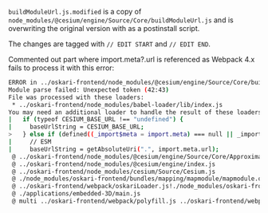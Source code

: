 `buildModuleUrl.js.modified` is a copy of `node_modules/@cesium/engine/Source/Core/buildModuleUrl.js` and is overwriting the original version with as a postinstall script.

The changes are tagged with `// EDIT START` and `// EDIT END`. 

Commented out part where import.meta?.url is referenced as Webpack 4.x fails to process it with this error:

```sh
ERROR in ../oskari-frontend/node_modules/@cesium/engine/Source/Core/buildModuleUrl.js 42:43
Module parse failed: Unexpected token (42:43)
File was processed with these loaders:
 * ../oskari-frontend/node_modules/babel-loader/lib/index.js
You may need an additional loader to handle the result of these loaders.
|   if (typeof CESIUM_BASE_URL !== "undefined") {
|     baseUrlString = CESIUM_BASE_URL;
>   } else if (defined((_import$meta = import.meta) === null || _import$meta === void 0 ? void 0 : _import$meta.url)) {
|     // ESM
|     baseUrlString = getAbsoluteUri(".", import.meta.url);
 @ ../oskari-frontend/node_modules/@cesium/engine/Source/Core/ApproximateTerrainHeights.js 2:0-49 39:35-49
 @ ../oskari-frontend/node_modules/@cesium/engine/index.js
 @ ../oskari-frontend/node_modules/cesium/Source/Cesium.js
 @ ./node_modules/oskari-frontend/bundles/mapping/mapmodule/mapmodule.olcs.js
 @ ../oskari-frontend/webpack/oskariLoader.js!./node_modules/oskari-frontend/packages/mapping/olcs/mapmodule/bundle.js
 @ ./applications/embedded-3D/main.js
 @ multi ../oskari-frontend/webpack/polyfill.js ../oskari-frontend/webpack/oskari-core.js ./applications/embedded-3D/main.js
 ```
